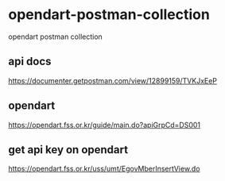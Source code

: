 # opendart-postman-collection
opendart postman collection

## api docs
https://documenter.getpostman.com/view/12899159/TVKJxEeP

## opendart 
https://opendart.fss.or.kr/guide/main.do?apiGrpCd=DS001

## get api key on opendart
https://opendart.fss.or.kr/uss/umt/EgovMberInsertView.do




